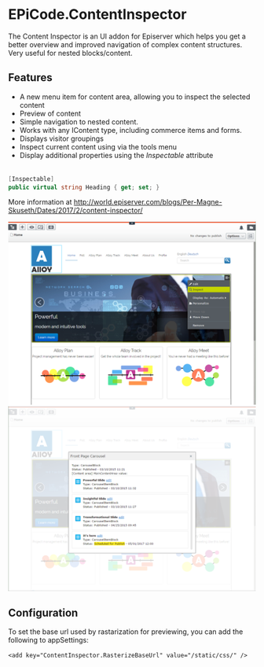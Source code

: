 # EPiCode.ContentInspector

The Content Inspector is an UI addon for Episerver which helps you get a better overview and improved navigation of complex content structures. Very useful for nested blocks/content.

## Features
* A new menu item for content area, allowing you to inspect the selected content
* Preview of content
* Simple navigation to nested content.
* Works with any IContent type, including commerce items and forms.
* Displays visitor groupings
* Inspect current content using via the tools menu
* Display additional properties using the _Inspectable_ attribute




```c#

[Inspectable]
public virtual string Heading { get; set; }
```

More information at http://world.episerver.com/blogs/Per-Magne-Skuseth/Dates/2017/2/content-inspector/


![](https://raw.githubusercontent.com/BVNetwork/ContentInspector/master/doc/img/menu.png)
![](https://raw.githubusercontent.com/BVNetwork/ContentInspector/master/doc/img/inspect.png)

## Configuration

To set the base url used by rastarization for previewing, you can add the following to appSettings:

``` 
<add key="ContentInspector.RasterizeBaseUrl" value="/static/css/" />
``` 
